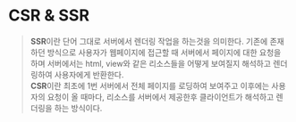 # CSR & SSR

> **SSR**이란 단어 그대로 서버에서 렌더링 작업을 하는것을 의미한다. 기존에 존재하던 방식으로 사용자가 웹페이지에 접근할 때 서버에서 페이지에 대한 요청을 하며 서버에서는 html, view와 같은 리소스들을 어떻게 보여질지 해석하고 렌더링하여 사용자에게 반환한다. <br>
> **CSR**이란 최초에 1번 서버에서 전체 페이지를 로딩하여 보여주고 이후에는 사용자의 요청이 올 때마다, 리소스를 서버에서 제공한후 클라이언트가 해석하고 렌더링을 하는 방식이다.
